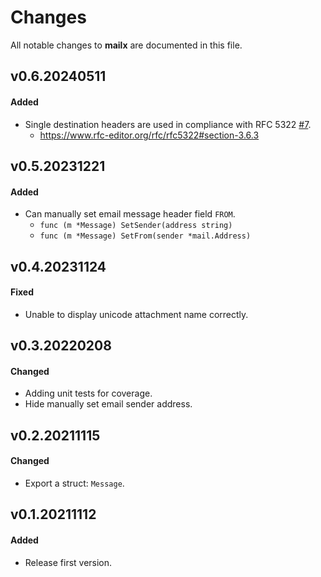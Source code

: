# Changes

All notable changes to **mailx** are documented in this file.

## v0.6.20240511

#### Added

- Single destination headers are used in compliance with RFC 5322 [#7](https://github.com/valord577/mailx/pull/7).
    * https://www.rfc-editor.org/rfc/rfc5322#section-3.6.3

## v0.5.20231221

#### Added

- Can manually set email message header field `FROM`.
    * `func (m *Message) SetSender(address string)`
    * `func (m *Message) SetFrom(sender *mail.Address)`

## v0.4.20231124

#### Fixed

- Unable to display unicode attachment name correctly.

## v0.3.20220208

#### Changed

- Adding unit tests for coverage.
- Hide manually set email sender address.

## v0.2.20211115

#### Changed

- Export a struct: `Message`.

## v0.1.20211112

#### Added

- Release first version.
